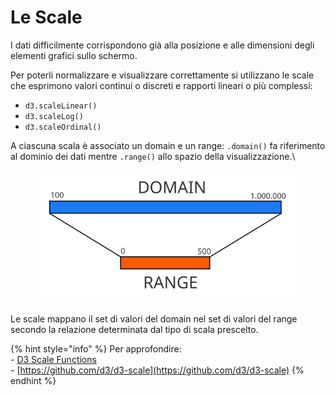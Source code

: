 # Le Scale

I dati difficilmente corrispondono già alla posizione e alle dimensioni degli elementi grafici sullo schermo.

Per poterli normalizzare e visualizzare correttamente si utilizzano le scale che esprimono valori continui o discreti e rapporti lineari o più complessi:

* `d3.scaleLinear()`
* `d3.scaleLog()`
* `d3.scaleOrdinal()`

A ciascuna scala è associato un domain e un range: `.domain()` fa riferimento al dominio dei dati mentre `.range()` allo spazio della visualizzazione.\


<figure><img src="../../.gitbook/assets/domain-range.svg" alt=""><figcaption></figcaption></figure>

Le scale mappano il set di valori del domain nel set di valori del range secondo la relazione determinata dal tipo di scala prescelto.

{% hint style="info" %}
Per approfondire:\
\- [D3 Scale Functions](https://www.d3indepth.com/scales/)\
\- [https://github.com/d3/d3-scale](https://github.com/d3/d3-scale)
{% endhint %}
